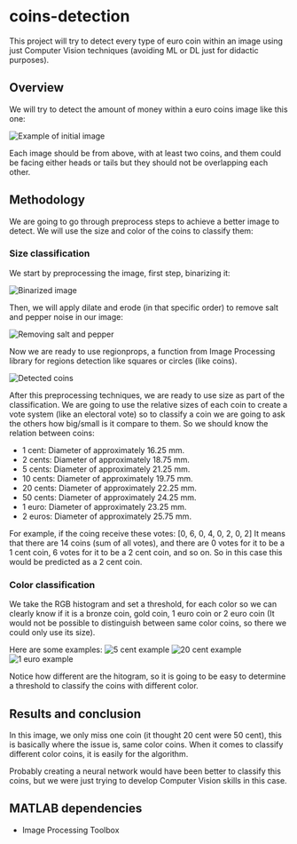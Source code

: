 # coins-detection
This project will try to detect every type of euro coin within an image using just Computer Vision techniques (avoiding ML or DL just for didactic purposes).

## Overview
We will try to detect the amount of money within a euro coins image like this one:

![Example of initial image](images/coins.png)

Each image should be from above, with at least two coins, and them could be facing either heads or tails but they should not be overlapping each other.

## Methodology
We are going to go through preprocess steps to achieve a better image to detect. We will use the size and color of the coins to classify them:

### Size classification


We start by preprocessing the image, first step, binarizing it:

![Binarized image](images/binary.png)

Then, we will apply dilate and erode (in that specific order) to remove salt and pepper noise in our image:

![Removing salt and pepper](images/peppersalt.png)

Now we are ready to use regionprops, a function from Image Processing library for regions detection like squares or circles (like coins).

![Detected coins](images/regionprops.png)

After this preprocessing techniques, we are ready to use size as part of the classification.
We are going to use the relative sizes of each coin to create a vote system (like an electoral vote) so to classify a coin we are going to ask the others how big/small is it compare to them. So we should know the relation between coins:

- 1 cent: Diameter of approximately 16.25 mm.
- 2 cents: Diameter of approximately 18.75 mm.
- 5 cents: Diameter of approximately 21.25 mm.
- 10 cents: Diameter of approximately 19.75 mm.
- 20 cents: Diameter of approximately 22.25 mm.
- 50 cents: Diameter of approximately 24.25 mm.
- 1 euro: Diameter of approximately 23.25 mm.
- 2 euros: Diameter of approximately 25.75 mm.

For example, if the coing receive these votes: [0, 6, 0, 4, 0, 2, 0, 2]
It means that there are 14 coins (sum of all votes), and there are 0 votes for it to be a 1 cent coin, 6 votes for it to be a 2 cent coin, and so on. So in this case this would be predicted as a 2 cent coin.

### Color classification

We take the RGB histogram and set a threshold, for each color so we can clearly know if it is a bronze coin, gold coin, 1 euro coin or 2 euro coin (It would not be possible to distinguish between same color coins, so there we could only use its size).

Here are some examples:
![5 cent example](images/5.png)
![20 cent example](images/20.png)
![1 euro example](images/1.png)


Notice how different are the hitogram, so it is going to be easy to determine a threshold to classify the coins with different color.

## Results and conclusion
In this image, we only miss one coin (it thought 20 cent were 50 cent), this is basically where the issue is, same color coins. When it comes to classify different color coins, it is easily for the algorithm.

Probably creating a neural network would have been better to classify this coins, but we were just trying to develop Computer Vision skills in this case.

## MATLAB dependencies
- Image Processing Toolbox
